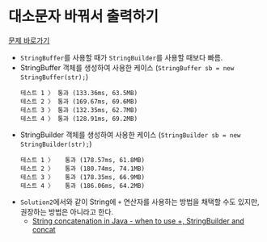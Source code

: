 # 대소문자 바꿔서 출력하기

[문제 바로가기](https://school.programmers.co.kr/learn/courses/30/lessons/181949)

- `StringBuffer`를 사용할 때가 `StringBuilder`를 사용할 때보다 빠름.
- StringBuffer 객체를 생성하여 사용한 케이스 (`StringBuffer sb = new StringBuffer(str);`)
    ```
    테스트 1 〉	통과 (133.36ms, 63.5MB)
    테스트 2 〉	통과 (169.67ms, 69.6MB)
    테스트 3 〉	통과 (132.35ms, 62.7MB)
    테스트 4 〉	통과 (128.91ms, 69.2MB)
    ```
- StringBuilder 객체를 생성하여 사용한 케이스 (`StringBuilder sb = new StringBuilder(str);`)
  ```
  테스트 1 〉	통과 (178.57ms, 61.8MB)
  테스트 2 〉	통과 (180.74ms, 74.1MB)
  테스트 3 〉	통과 (178.35ms, 66.9MB)
  테스트 4 〉	통과 (186.06ms, 64.2MB)
  ```
- `Solution2`에서와 같이 String에 `+` 연산자를 사용하는 방법을 채택할 수도 있지만, 권장하는 방법은 아니라고 한다.
  - [String concatenation in Java - when to use +, StringBuilder and concat](https://stackoverflow.com/questions/7817951/string-concatenation-in-java-when-to-use-stringbuilder-and-concat)
